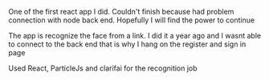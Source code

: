 One of the first react app I did. Couldn't finish because had problem connection with node back end. Hopefully I will find the power to continue

The app is recognize the face from a link. I did it a year ago and I wasnt able to connect to the back end that is why I hang on the register and sign in page

Used React, ParticleJs and clarifai for the recognition job


